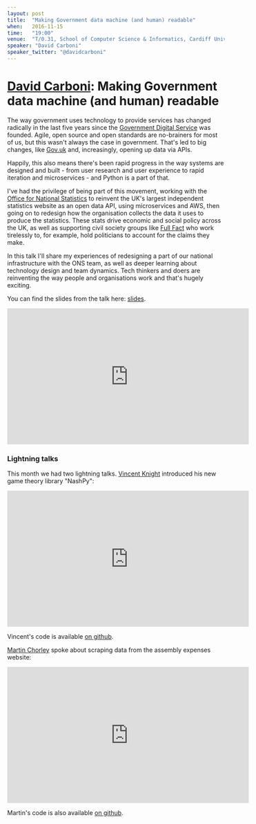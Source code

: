 ```yaml
---
layout: post
title:  "Making Government data machine (and human) readable"
when:   2016-11-15
time:   "19:00"
venue:  "T/0.31, School of Computer Science & Informatics, Cardiff University"
speaker: "David Carboni"
speaker_twitter: "@davidcarboni"
---
```


# [David Carboni](https://twitter.com/davidcarboni): Making Government data machine (and human) readable

The way government uses technology to provide services has changed radically in the last five years since the [Government Digital Service](https://gds.blog.gov.uk/) was founded.
Agile, open source and open standards are no-brainers for most of us, but this wasn't always the case in government. That's led to big changes, like [Gov.uk](https://www.gov.uk/) and, increasingly, opening up data via APIs.

Happily, this also means there's been rapid progress in the way systems are designed and built - from user research and user experience to rapid iteration and microservices - and Python is a part of that.

I've had the privilege of being part of this movement, working with the [Office for National Statistics](https://www.ons.gov.uk/) to reinvent the UK's largest independent statistics website as an open data API, using microservices and AWS, then going on to redesign how the organisation collects the data it uses to produce the statistics. These stats drive economic and social policy across the UK, as well as supporting civil society groups like [Full Fact](https://fullfact.org/) who work tirelessly to, for example, hold politicians to account for the claims they make.

In this talk I'll share my experiences of redesigning a part of our national infrastructure with the ONS team, as well as deeper learning about technology design and team dynamics. Tech thinkers and doers are reinventing the way people and organisations work and that's hugely exciting.

You can find the slides from the talk here:
[slides](https://docs.google.com/presentation/d/1vdYtESrbDbmb8llePw0ZfvylD8EnClNppLgY5Z0pl_o/edit#slide=id.g190f6887b0_0_25).

<iframe width="560" height="315" src="https://www.youtube.com/embed/8Lf-knJPcWc" frameborder="0" allowfullscreen></iframe>



### Lightning talks

This month we had two lightning talks. [Vincent Knight](https://twitter.com/drvinceknight) introduced his new game theory library "NashPy":

<iframe width="560" height="315" src="https://www.youtube.com/embed/VUcwrSOqIAM" frameborder="0" allowfullscreen></iframe>

Vincent's code is available [on github](https://github.com/drvinceknight/Nashpy).

[Martin Chorley](https://twitter.com/martinjc) spoke about scraping data from the assembly expenses website:

<iframe width="560" height="315" src="https://www.youtube.com/embed/VQYnr6eKh8A" frameborder="0" allowfullscreen></iframe>

Martin's code is also available [on github](https://github.com/martinjc/assembly-expenses-scraper).
